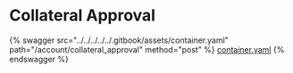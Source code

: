 # Collateral Approval

{% swagger src="../../../../../.gitbook/assets/container.yaml" path="/account/collateral_approval" method="post" %}
[container.yaml](../../../../../.gitbook/assets/container.yaml)
{% endswagger %}
